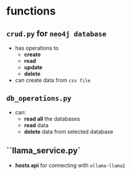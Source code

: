 # functions

## `crud.py` for `neo4j database`
- has operations to
    - **create**
    - **read**
    - **update**
    - **delete**
- can create data from `csv file`

## `db_operations.py`
- can:
    - **read all** the databases
    - **read** data
    - **delete** data from selected database

## ``llama_service.py`
- **hosts api** for connecting with `ollama-llama2`